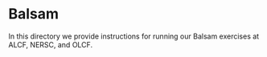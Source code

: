 # Balsam

In this directory we provide instructions for running our
Balsam exercises at ALCF, NERSC, and OLCF.
